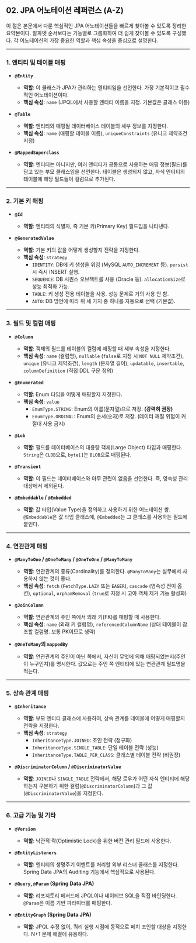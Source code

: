 ## 02. JPA 어노테이션 레퍼런스 (A-Z)

이 절은 본문에서 다룬 핵심적인 JPA 어노테이션들을 빠르게 찾아볼 수 있도록 정리한 요약본이다. 알파벳 순서보다는 기능별로 그룹화하여 더 쉽게 찾아볼 수 있도록 구성했다. 각 어노테이션의 가장 중요한 역할과 핵심 속성을 중심으로 설명한다.

---

### **1. 엔티티 및 테이블 매핑**

* **`@Entity`**
    * **역할**: 이 클래스가 JPA가 관리하는 엔티티임을 선언한다. 가장 기본적이고 필수적인 어노테이션이다.
    * **핵심 속성**: `name` (JPQL에서 사용할 엔티티 이름을 지정. 기본값은 클래스 이름)

* **`@Table`**
    * **역할**: 엔티티와 매핑될 데이터베이스 테이블의 세부 정보를 지정한다.
    * **핵심 속성**: `name` (매핑할 테이블 이름), `uniqueConstraints` (유니크 제약조건 지정)

* **`@MappedSuperclass`**
    * **역할**: 엔티티는 아니지만, 여러 엔티티가 공통으로 사용하는 매핑 정보(필드)를 담고 있는 부모 클래스임을 선언한다. 테이블은 생성되지 않고, 자식 엔티티의 테이블에 해당 필드들이 컬럼으로 추가된다.

---

### **2. 기본 키 매핑**

* **`@Id`**
    * **역할**: 엔티티의 식별자, 즉 기본 키(Primary Key) 필드임을 나타낸다.

* **`@GeneratedValue`**
    * **역할**: 기본 키의 값을 어떻게 생성할지 전략을 지정한다.
    * **핵심 속성**: `strategy`
        * `IDENTITY`: DB에 키 생성을 위임 (MySQL `AUTO_INCREMENT` 등). `persist` 시 즉시 INSERT 실행.
        * `SEQUENCE`: DB 시퀀스 오브젝트를 사용 (Oracle 등). `allocationSize`로 성능 최적화 가능.
        * `TABLE`: 키 생성 전용 테이블을 사용. 성능 문제로 거의 사용 안 함.
        * `AUTO`: DB 방언에 따라 위 세 가지 중 하나를 자동으로 선택 (기본값).

---

### **3. 필드 및 컬럼 매핑**

* **`@Column`**
    * **역할**: 객체의 필드를 테이블의 컬럼에 매핑할 때 세부 속성을 지정한다.
    * **핵심 속성**: `name` (컬럼명), `nullable` (`false`로 지정 시 `NOT NULL` 제약조건), `unique` (유니크 제약조건), `length` (문자열 길이), `updatable`, `insertable`, `columnDefinition` (직접 DDL 구문 정의)

* **`@Enumerated`**
    * **역할**: Enum 타입을 어떻게 매핑할지 지정한다.
    * **핵심 속성**: `value`
        * `EnumType.STRING`: Enum의 이름(문자열)으로 저장. **(강력히 권장)**
        * `EnumType.ORDINAL`: Enum의 순서(숫자)로 저장. (데이터 깨질 위험이 커 절대 사용 금지)

* **`@Lob`**
    * **역할**: 필드를 데이터베이스의 대용량 객체(Large Object) 타입과 매핑한다. `String`은 `CLOB`으로, `byte[]`는 `BLOB`으로 매핑된다.

* **`@Transient`**
    * **역할**: 이 필드는 데이터베이스와 아무 관련이 없음을 선언한다. 즉, 영속성 관리 대상에서 제외된다.

* **`@Embeddable` / `@Embedded`**
    * **역할**: 값 타입(Value Type)을 정의하고 사용하기 위한 어노테이션 쌍. `@Embeddable`은 값 타입 클래스에, `@Embedded`는 그 클래스를 사용하는 필드에 붙인다.

---

### **4. 연관관계 매핑**

* **`@ManyToOne` / `@OneToMany` / `@OneToOne` / `@ManyToMany`**
    * **역할**: 연관관계의 종류(Cardinality)를 정의한다. `@ManyToMany`는 실무에서 사용하지 않는 것이 좋다.
    * **핵심 속성**: `fetch` (`FetchType.LAZY` 또는 `EAGER`), `cascade` (영속성 전이 옵션), `optional`, `orphanRemoval` (`true`로 지정 시 고아 객체 제거 기능 활성화)

* **`@JoinColumn`**
    * **역할**: 연관관계의 주인 쪽에서 외래 키(FK)를 매핑할 때 사용한다.
    * **핵심 속성**: `name` (외래 키 컬럼명), `referencedColumnName` (상대 테이블이 참조할 컬럼명. 보통 PK이므로 생략)

* **`@OneToMany`의 `mappedBy`**
    * **역할**: 연관관계의 주인이 아닌 쪽에서, 자신이 무엇에 의해 매핑되었는지(주인이 누구인지)를 명시한다. 값으로는 주인 쪽 엔티티에 있는 연관관계 필드명을 적는다.

---

### **5. 상속 관계 매핑**

* **`@Inheritance`**
    * **역할**: 부모 엔티티 클래스에 사용하여, 상속 관계를 테이블에 어떻게 매핑할지 전략을 지정한다.
    * **핵심 속성**: `strategy`
        * `InheritanceType.JOINED`: 조인 전략 (정규화)
        * `InheritanceType.SINGLE_TABLE`: 단일 테이블 전략 (성능)
        * `InheritanceType.TABLE_PER_CLASS`: 클래스별 테이블 전략 (비권장)

* **`@DiscriminatorColumn` / `@DiscriminatorValue`**
    * **역할**: `JOINED`나 `SINGLE_TABLE` 전략에서, 해당 로우가 어떤 자식 엔티티에 해당하는지 구분하기 위한 컬럼(`@DiscriminatorColumn`)과 그 값(`@DiscriminatorValue`)을 지정한다.

---

### **6. 고급 기능 및 기타**

* **`@Version`**
    * **역할**: 낙관적 락(Optimistic Lock)을 위한 버전 관리 필드에 사용한다.

* **`@EntityListeners`**
    * **역할**: 엔티티의 생명주기 이벤트를 처리할 외부 리스너 클래스를 지정한다. Spring Data JPA의 Auditing 기능에서 핵심적으로 사용된다.
* **`@Query`, `@Param` (Spring Data JPA)**
    * **역할**: 리포지토리 메서드에 JPQL이나 네이티브 SQL을 직접 바인딩한다. `@Param`은 이름 기반 파라미터를 매핑한다.
* **`@EntityGraph` (Spring Data JPA)**
    * **역할**: JPQL 수정 없이, 쿼리 실행 시점에 동적으로 페치 조인할 대상을 지정한다. N+1 문제 해결에 유용하다.